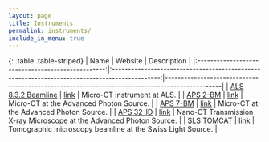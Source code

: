 ```yaml
---
layout: page
title: Instruments
permalink: instruments/
include_in_menu: true
---
```


{: .table .table-striped}
|                   Name                            |                        Website                                                                | Description                                                                                   |
|:-------------------------------------------------:|:---------------------------------------------------------------------------------------------:|-----------------------------------------------------------------------------------------------|
|     [ALS 8.3.2 Beamline](/instruments/als832/)    |    [link](http://microct.lbl.gov/)                                                            | Micro-CT instrument at ALS.                                                                   |
|     [APS 2-BM](/instruments/aps2bm/)              |    [link](https://docs2bm.readthedocs.io/en/latest/source/about.html)                         | Micro-CT at the Advanced Photon Source.                                                       |
|     [APS 7-BM](/instruments/aps7bm/)              |    [link](https://docs7bm.readthedocs.io/en/latest/source/tomography.html)                    | Micro-CT at the Advanced Photon Source.                                                       |
|     [APS 32-ID](/instruments/aps32id/)            |    [link](https://docs32id.readthedocs.io/en/latest/source/txm.html)                          | Nano-CT Transmission X-ray Microscope at the Advanced Photon Source.                          |
|     [SLS TOMCAT](/instruments/tomcat/)            |    [link](https://www.psi.ch/sls/tomcat/)                                                     | Tomographic microscopy beamline at the Swiss Light Source.                                    |